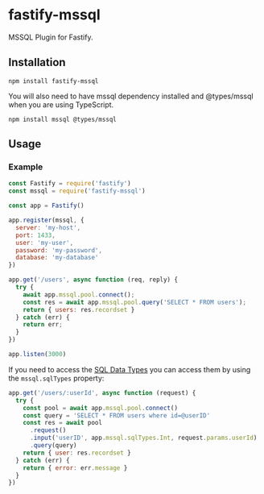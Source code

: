 # fastify-mssql

MSSQL Plugin for Fastify.

## Installation

```
npm install fastify-mssql
```

You will also need to have mssql dependency installed and @types/mssql when you are using TypeScript.

```
npm install mssql @types/mssql
```

## Usage

### Example

```js
const Fastify = require('fastify')
const mssql = require('fastify-mssql')

const app = Fastify()

app.register(mssql, {
  server: 'my-host',
  port: 1433,
  user: 'my-user',
  password: 'my-password',
  database: 'my-database'
})

app.get('/users', async function (req, reply) {
  try {
    await app.mssql.pool.connect();
    const res = await app.mssql.pool.query('SELECT * FROM users');
    return { users: res.recordset }
  } catch (err) {
    return err;
  }
})

app.listen(3000)
```

If you need to access the [SQL Data Types](https://github.com/tediousjs/node-mssql#data-types) you can access them by using the `mssql.sqlTypes` property:

```js
app.get('/users/:userId', async function (request) {
  try {
    const pool = await app.mssql.pool.connect()
    const query = 'SELECT * FROM users where id=@userID'
    const res = await pool
      .request()
      .input('userID', app.mssql.sqlTypes.Int, request.params.userId)
      .query(query)
    return { user: res.recordset }
  } catch (err) {
    return { error: err.message }
  }
})
```
